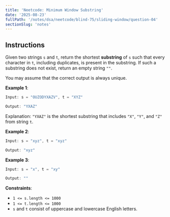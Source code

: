 ```yaml
---
title: 'Neetcode: Minimum Window Substring'
date: '2025-08-23'
fullPath: '/notes/dsa/neetcode/blind-75/sliding-window/question-04'
sectionSlug: 'notes'
---
```


## Instructions

Given two strings `s` and `t`, return the shortest **substring** of `s` such that every character in `t`, including duplicates, is present in the substring. If such a substring does not exist, return an empty string `""`.

You may assume that the correct output is always unique.

**Example 1**:

```Java
Input: s = "OUZODYXAZV", t = "XYZ"

Output: "YXAZ"
```

Explanation: `"YXAZ"` is the shortest substring that includes `"X"`, `"Y"`, and `"Z"` from string `t`.

**Example 2**:

```Java
Input: s = "xyz", t = "xyz"

Output: "xyz"
```

**Example 3**:

```Java
Input: s = "x", t = "xy"

Output: ""
```

**Constraints**:

- `1 <= s.length <= 1000`
- `1 <= t.length <= 1000`
- `s` and `t` consist of uppercase and lowercase English letters.
